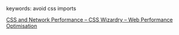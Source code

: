 keywords:
	avoid css imports

[CSS and Network Performance – CSS Wizardry – Web Performance Optimisation](https://csswizardry.com/2018/11/css-and-network-performance/)